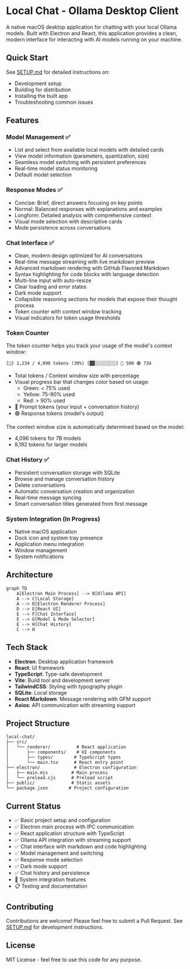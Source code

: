 # Local Chat - Ollama Desktop Client

A native macOS desktop application for chatting with your local Ollama models. Built with Electron and React, this application provides a clean, modern interface for interacting with AI models running on your machine.


## Quick Start

See [SETUP.md](SETUP.md) for detailed instructions on:
- Development setup
- Building for distribution
- Installing the built app
- Troubleshooting common issues

## Features

### Model Management ✅
- List and select from available local models with detailed cards
- View model information (parameters, quantization, size)
- Seamless model switching with persistent preferences
- Real-time model status monitoring
- Default model selection

### Response Modes ✅
- Concise: Brief, direct answers focusing on key points
- Normal: Balanced responses with explanations and examples
- Longform: Detailed analysis with comprehensive context
- Visual mode selection with descriptive cards
- Mode persistence across conversations

### Chat Interface ✅
- Clean, modern design optimized for AI conversations
- Real-time message streaming with live markdown preview
- Advanced markdown rendering with GitHub Flavored Markdown
- Syntax highlighting for code blocks with language detection
- Multi-line input with auto-resize
- Clear loading and error states
- Dark mode support
- Collapsible reasoning sections for models that expose their thought process
- Token counter with context window tracking
- Visual indicators for token usage thresholds

### Token Counter
The token counter helps you track your usage of the model's context window:

```
[🧮] 1,234 / 4,096 tokens (30%) [▓▓░░░░░░░░] 🔵 500 🟣 734
```

- Total tokens / Context window size with percentage
- Visual progress bar that changes color based on usage:
  - Green: < 75% used
  - Yellow: 75-90% used
  - Red: > 90% used
- 🔵 Prompt tokens (your input + conversation history)
- 🟣 Response tokens (model's output)

The context window size is automatically determined based on the model:
- 4,096 tokens for 7B models
- 8,192 tokens for larger models

### Chat History ✅
- Persistent conversation storage with SQLite
- Browse and manage conversation history
- Delete conversations
- Automatic conversation creation and organization
- Real-time message syncing
- Smart conversation titles generated from first message

### System Integration (In Progress)
- Native macOS application
- Dock icon and system tray presence
- Application menu integration
- Window management
- System notifications

## Architecture

```mermaid
graph TD
    A[Electron Main Process] --> B[Ollama API]
    A --> C[Local Storage]
    A --> D[Electron Renderer Process]
    D --> E[React UI]
    E --> F[Chat Interface]
    E --> G[Model & Mode Selector]
    E --> H[Chat History]
    C --> H
```

## Tech Stack

- **Electron**: Desktop application framework
- **React**: UI framework
- **TypeScript**: Type-safe development
- **Vite**: Build tool and development server
- **TailwindCSS**: Styling with typography plugin
- **SQLite**: Local storage
- **React Markdown**: Message rendering with GFM support
- **Axios**: API communication with streaming support


## Project Structure

```
local-chat/
├── src/
│   └── renderer/          # React application
│       ├── components/    # UI components
│       ├── types/        # TypeScript types
│       └── main.tsx      # React entry point
├── electron/             # Electron configuration
│   ├── main.mjs         # Main process
│   └── preload.cjs      # Preload script
├── public/              # Static assets
└── package.json        # Project configuration
```

## Current Status

- ✅ Basic project setup and configuration
- ✅ Electron main process with IPC communication
- ✅ React application structure with TypeScript
- ✅ Ollama API integration with streaming support
- ✅ Chat interface with markdown and code highlighting
- ✅ Model management and switching
- ✅ Response mode selection
- ✅ Dark mode support
- ✅ Chat history and persistence
- 🚧 System integration features
- 📋 Testing and documentation

## Contributing

Contributions are welcome! Please feel free to submit a Pull Request. See [SETUP.md](SETUP.md) for development instructions.

## License

MIT License - feel free to use this code for any purpose.
